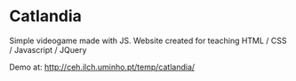 # Catlandia

Simple videogame made with JS. Website created for teaching HTML / CSS / Javascript / JQuery

Demo at: http://ceh.ilch.uminho.pt/temp/catlandia/


